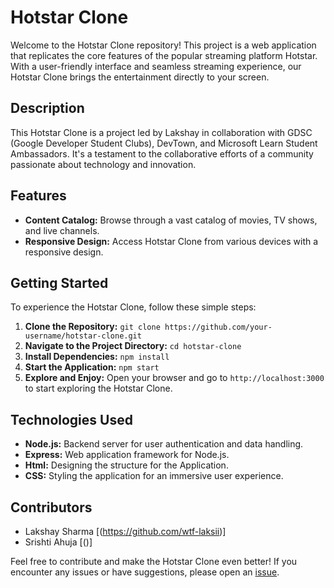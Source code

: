 # Hotstar Clone

Welcome to the Hotstar Clone repository! This project is a web application that replicates the core features of the popular streaming platform Hotstar. With a user-friendly interface and seamless streaming experience, our Hotstar Clone brings the entertainment directly to your screen.

## Description

This Hotstar Clone is a project led by Lakshay in collaboration with GDSC (Google Developer Student Clubs), DevTown, and Microsoft Learn Student Ambassadors. It's a testament to the collaborative efforts of a community passionate about technology and innovation.

## Features

- **Content Catalog:** Browse through a vast catalog of movies, TV shows, and live channels.
- **Responsive Design:** Access Hotstar Clone from various devices with a responsive design.

## Getting Started

To experience the Hotstar Clone, follow these simple steps:

1. **Clone the Repository:** `git clone https://github.com/your-username/hotstar-clone.git`
2. **Navigate to the Project Directory:** `cd hotstar-clone`
3. **Install Dependencies:** `npm install`
4. **Start the Application:** `npm start`
5. **Explore and Enjoy:** Open your browser and go to `http://localhost:3000` to start exploring the Hotstar Clone.

## Technologies Used

- **Node.js:** Backend server for user authentication and data handling.
- **Express:** Web application framework for Node.js.
- **Html:** Designing the structure for the Application.
- **CSS:** Styling the application for an immersive user experience.

## Contributors

- Lakshay Sharma [(https://github.com/wtf-laksii)]
- Srishti Ahuja [()]

Feel free to contribute and make the Hotstar Clone even better! If you encounter any issues or have suggestions, please open an [issue](https://github.com/wtf-laksii/hotstar-clone/issues).
